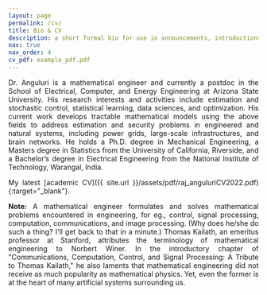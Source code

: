 ```yaml
---
layout: page
permalink: /cv/
title: Bio & CV
description: a short formal bio for use in announcements, introductions, and all that stuff
nav: true
nav_order: 4
cv_pdf: example_pdf.pdf
---
```

<style>body {text-align: justify}</style>

Dr. Anguluri is a mathematical engineer and currently a postdoc in the School of Electrical, Computer, and Energy Engineering at Arizona State University. His research interests and activities include estimation and stochastic control, statistical learning, data sciences, and optimization. His current work develops tractable mathematical models using the above fields to address estimation and security problems in engineered and natural systems, including power grids, large-scale infrastructures, and brain networks. He holds a Ph.D. degree in Mechanical Engineering, a Masters degree in Statistics from the University of California, Riverside, and a Bachelor’s degree in Electrical Engineering from the National Institute of Technology, Warangal, India.

My latest [academic CV]({{ site.url }}/assets/pdf/raj_anguluriCV2022.pdf){:target="_blank"}.

<strong>Note:</strong> A mathematical engineer formulates and solves mathematical problems encountered in engineering, for eg., control, signal processing, computation, communications, and image processing. (Why does he/she do such a thing? I'll get back to that in a minute.) Thomas Kailath, an emeritus professor at Stanford, attributes the terminology of mathematical engineering to Norbert Winer. In the introductory chapter of "Communications, Computation, Control, and Signal Processing: A Tribute to Thomas Kailath," he also laments that mathematical engineering did not receive as much popularity as mathematical physics. Yet, even the former is at the heart of many artificial systems surrounding us. 

